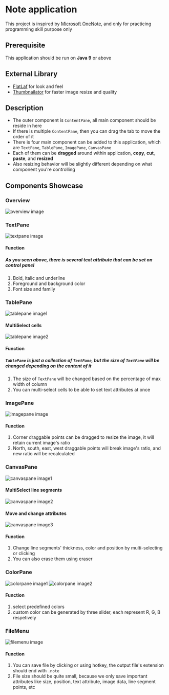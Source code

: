 # Note application

This project is inspired by [Microsoft OneNote](https://www.microsoft.com/zh-tw/microsoft-365/onenote/digital-note-taking-app), and only for practicing programming skill purpose only

## Prerequisite

This application should be run on **Java 9** or above

## External Library

* [FlatLaf](https://www.formdev.com/flatlaf) for look and feel
* [Thumbnailator](https://github.com/coobird/thumbnailator) for faster image resize and quality

## Description

* The outer component is `ContentPane`, all main component should be reside in here
* If there is multiple `ContentPane`, then you can drag the tab to move the order of it
* There is four main component can be added to this application, which are `TextPane`, `TablePane`, `ImagePane`, `CanvasPane`
* Each of them can be **dragged** around within application, **copy**, **cut**, **paste**, and **resized**
* Also resizing behavior will be slightly different depending on what component you're controlling

## Components Showcase

### Overview
![overview image](https://i.imgur.com/fzF8oga.png)

### TextPane
![textpane image](https://i.imgur.com/JZGSDtD.png)

#### Function
##### As you seen above, there is several text attribute that can be set on control panel

1. Bold, italic and underline
2. Foreground and background color
3. Font size and family

### TablePane
![tablepane image1](https://i.imgur.com/AxF0PcT.png)
#### MultiSelect cells
![tablepane image2](https://i.imgur.com/R1vTwYY.png)

#### Function
##### `TablePane` is just a collection of `TextPane`, but the size of `TextPane` will be changed depending on the content of it

1. The size of `TextPane` will be changed based on the percentage of max width of column
2. You can multi-select cells to be able to set text attributes at once

### ImagePane
![imagepane image](https://i.imgur.com/PA5Np25.png)

#### Function

1. Corner draggable points can be dragged to resize the image, it will retain current image's ratio
2. North, south, east, west draggable points will break image's ratio, and new ratio will be recalculated

### CanvasPane
![canvaspane image1](https://i.imgur.com/lhzBgef.png)

#### MultiSelect line segments
![canvaspane image2](https://i.imgur.com/sGWPw2C.png)

#### Move and change attributes
![canvaspane image3](https://i.imgur.com/M7mgQF6.png)

#### Function
1. Change line segments' thickness, color and position by multi-selecting or clicking
2. You can also erase them using eraser

### ColorPane
![colorpane image1](https://i.imgur.com/UVzGioP.png)
![colorpane image2](https://i.imgur.com/uAtObHj.png)

#### Function
1. select predefined colors 
2. custom color can be generated by three slider, each represent R, G, B respetively 

### FileMenu
![filemenu image](https://i.imgur.com/6c3WiQS.png)

#### Function
1. You can save file by clicking or using hotkey, the output file's extension should end with `.note`
2. File size should be quite small, because we only save important attributes like size, position, text attribute, image data, line segment points, etc
